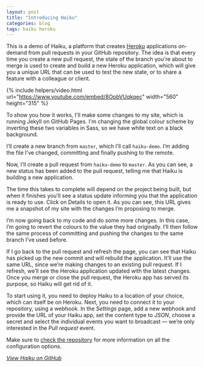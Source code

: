```yaml
---
layout: post
title: "Introducing Haiku"
categories: blog
tags: haiku heroku
---
```

This is a demo of Haiku, a platform that creates [Heroku](https://www.heroku.com) applications on-demand from pull requests in your GitHub repository. The idea is that every time you create a new pull request, the state of the branch you're about to merge is used to create and build a new Heroku application, which will give you a unique URL that can be used to test the new state, or to share a feature with a colleague or client.<!--more-->

{% include helpers/video.html url="https://www.youtube.com/embed/8OpbVUqkqec" width="560" height="315" %}

To show you how it works, I'll make some changes to my site, which is running Jekyll on GitHub Pages. I'm changing the global colour scheme by inverting these two variables in Sass, so we have white text on a black background. 

I’ll create a new branch from `master`, which I’ll call `haiku-demo`. I’m adding the file I’ve changed, committing and finally pushing to the remote.

Now, I’ll create a pull request from `haiku-demo` to `master`. As you can see, a new status has been added to the pull request, telling me that Haiku is building a new application.

The time this takes to complete will depend on the project being built, but when it finishes you’ll see a status update informing you that the application is ready to use. Click on Details to open it. As you can see, this URL gives me a snapshot of my site with the changes I’m proposing to merge.

I’m now going back to my code and do some more changes. In this case, I’m going to revert the colours to the value they had originally. I’ll then follow the same process of committing and pushing the changes to the same branch I’ve used before.

If I go back to the pull request and refresh the page, you can see that Haiku has picked up the new commit and will rebuild the application. It’ll use the same URL, since we’re making changes to an existing pull request. If I refresh, we’ll see the Heroku application updated with the latest changes. Once you merge or close the pull request, the Heroku app has served its purpose, so Haiku will get rid of it.

To start using it, you need to deploy Haiku to a location of your choice, which can itself be on Heroku. Next, you need to connect it to your repository, using a webhook. In the *Settings* page, add a new webhook and provide the URL of your Haiku app, set the content type to *JSON*, choose a secret and select the individual events you want to broadcast — we’re only interested in the *Pull request* event.

Make sure to [check the repository](https://github.com/eduardoboucas/haiku) for more information on all the configuration options.<!--tomb-->

*[View Haiku on GitHub](https://github.com/eduardoboucas/haiku)*
